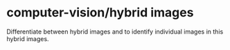 # computer-vision/hybrid images
Differentiate between  hybrid images and to
identify individual images in this hybrid images.

